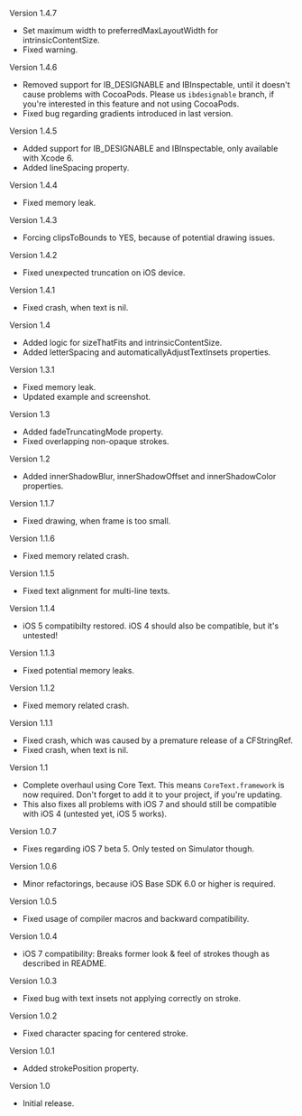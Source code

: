 Version 1.4.7

- Set maximum width to preferredMaxLayoutWidth for intrinsicContentSize.
- Fixed warning.

Version 1.4.6

- Removed support for IB_DESIGNABLE and IBInspectable, until it doesn't cause problems with CocoaPods. Please us `ibdesignable` branch, if you're interested in this feature and not using CocoaPods.
- Fixed bug regarding gradients introduced in last version.

Version 1.4.5

- Added support for IB_DESIGNABLE and IBInspectable, only available with Xcode 6.
- Added lineSpacing property.

Version 1.4.4

- Fixed memory leak.

Version 1.4.3

- Forcing clipsToBounds to YES, because of potential drawing issues.

Version 1.4.2

- Fixed unexpected truncation on iOS device.

Version 1.4.1

- Fixed crash, when text is nil.

Version 1.4

- Added logic for sizeThatFits and intrinsicContentSize.
- Added letterSpacing and automaticallyAdjustTextInsets properties.

Version 1.3.1

- Fixed memory leak.
- Updated example and screenshot.

Version 1.3

- Added fadeTruncatingMode property.
- Fixed overlapping non-opaque strokes.

Version 1.2

- Added innerShadowBlur, innerShadowOffset and innerShadowColor properties.

Version 1.1.7

- Fixed drawing, when frame is too small.

Version 1.1.6

- Fixed memory related crash.

Version 1.1.5

- Fixed text alignment for multi-line texts.

Version 1.1.4

- iOS 5 compatibilty restored. iOS 4 should also be compatible, but it's untested!

Version 1.1.3

- Fixed potential memory leaks.

Version 1.1.2

- Fixed memory related crash.

Version 1.1.1

- Fixed crash, which was caused by a premature release of a CFStringRef.
- Fixed crash, when text is nil.

Version 1.1

- Complete overhaul using Core Text. This means `CoreText.framework` is now required. Don't forget to add it to your project, if you're updating.
- This also fixes all problems with iOS 7 and should still be compatible with iOS 4 (untested yet, iOS 5 works).

Version 1.0.7

- Fixes regarding iOS 7 beta 5. Only tested on Simulator though.

Version 1.0.6

- Minor refactorings, because iOS Base SDK 6.0 or higher is required.

Version 1.0.5

- Fixed usage of compiler macros and backward compatibility.

Version 1.0.4

- iOS 7 compatibility: Breaks former look & feel of strokes though as described in README.

Version 1.0.3

- Fixed bug with text insets not applying correctly on stroke.

Version 1.0.2

- Fixed character spacing for centered stroke.

Version 1.0.1

- Added strokePosition property.

Version 1.0

- Initial release.
